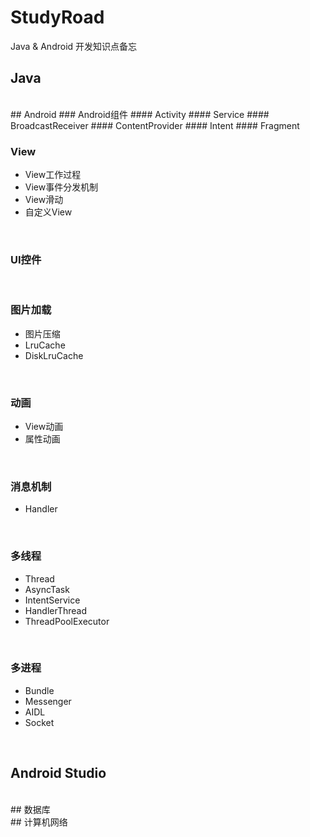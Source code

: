 # StudyRoad
Java &amp; Android 开发知识点备忘

## Java
<br>
## Android
### Android组件
#### Activity
#### Service
#### BroadcastReceiver
#### ContentProvider
#### Intent
#### Fragment
<br>

### View
* View工作过程
* View事件分发机制
* View滑动
* 自定义View
<br>

### UI控件
<br>

### 图片加载
* 图片压缩
* LruCache
* DiskLruCache
<br>

### 动画
* View动画
* 属性动画
<br>

### 消息机制
* Handler
<br>

### 多线程
* Thread
* AsyncTask
* IntentService
* HandlerThread
* ThreadPoolExecutor
<br>

### 多进程
* Bundle
* Messenger
* AIDL
* Socket
<br>

## Android Studio
<br>
## 数据库
<br>
## 计算机网络

